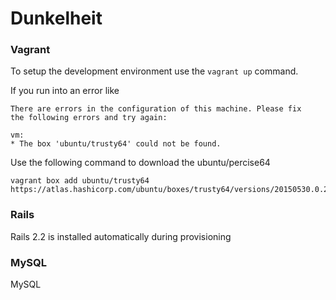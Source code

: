 # Dunkelheit

### Vagrant

To setup the development environment use the `vagrant up` command.

If you run into an error like
```
There are errors in the configuration of this machine. Please fix
the following errors and try again:

vm:
* The box 'ubuntu/trusty64' could not be found.
```

Use the following command to download the ubuntu/percise64
```
vagrant box add ubuntu/trusty64 https://atlas.hashicorp.com/ubuntu/boxes/trusty64/versions/20150530.0.2/providers/virtualbox.box
```

### Rails

Rails 2.2 is installed automatically during provisioning

### MySQL

MySQL
